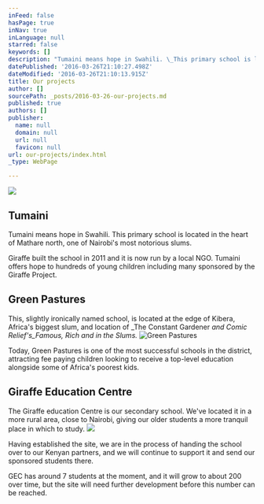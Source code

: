 ```yaml
---
inFeed: false
hasPage: true
inNav: true
inLanguage: null
starred: false
keywords: []
description: "Tumaini means hope in Swahili. \_This primary school is located in the heart of Mathare north, one of Nairobi's most notorious slums."
datePublished: '2016-03-26T21:10:27.498Z'
dateModified: '2016-03-26T21:10:13.915Z'
title: Our projects
author: []
sourcePath: _posts/2016-03-26-our-projects.md
published: true
authors: []
publisher:
  name: null
  domain: null
  url: null
  favicon: null
url: our-projects/index.html
_type: WebPage

---
```

![](https://the-grid-user-content.s3-us-west-2.amazonaws.com/edd2835c-5d1c-4784-ab56-1f3240d2ff6a.jpg)

## Tumaini

Tumaini means hope in Swahili.  This primary school is located in the heart of Mathare north, one of Nairobi's most notorious slums.

Giraffe built the school in 2011 and it is now run by a local NGO.  Tumaini offers hope to hundreds of young children including many  sponsored by the Giraffe Project.

## Green Pastures 

This, slightly ironically named school, is located at the edge of Kibera, Africa's biggest slum, and location of _The Constant Gardener _and Comic Relief's_Famous, Rich and in the Slums._
![Green Pastures](https://the-grid-user-content.s3-us-west-2.amazonaws.com/befd2c75-ec40-4c2e-b6ce-18d0b1c02623.jpg)

Today, Green Pastures is one of the most successful schools in the district, attracting fee paying children looking to receive a top-level education alongside some of Africa's poorest kids.

## Giraffe Education Centre

The Giraffe education Centre is our secondary school.  We've located it in a more rural area, close to Nairobi, giving our older students a more tranquil place in which  to study.
![](https://the-grid-user-content.s3-us-west-2.amazonaws.com/83d490c9-b64b-47aa-9769-dc5de49330c5.jpg)

Having established the site, we are in the process of handing the school over to our Kenyan partners, and we will continue to support it and send our sponsored students there. 

GEC has around 7 students at the moment, and it will grow to about 200 over time, but the site will need further development before this number can be reached.